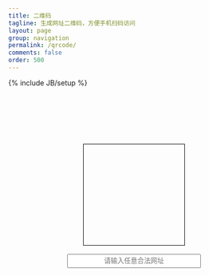 ```yaml
---
title: 二维码
tagline: 生成网址二维码，方便手机扫码访问
layout: page
group: navigation
permalink: /qrcode/
comments: false
order: 500
---
```

{% include JB/setup %}

<div style="height:100px;"></div>

<div style="text-align:center">
  <div style="margin-left:auto;margin-right:auto;text-align:center;border:1px solid #000;height:202px;width:202px">
    <div id="qrcode-picture" style="margin-left:auto;margin-right:auto;margin-top:1px"></div>
  </div>
</div>
<br/>
<form id="qrcode-form" style="text-align:center;"><input id="qrcode-text" type="text" style="text-align:center;height:28px;width:268px" placeholder="请输入任意合法网址"></form>

<div style="height:100px;"></div>

<script type="text/javascript">
$(document).ready(function() {
  $('#qrcode-picture').qrcode({ text: 'http://tinylab.org', width: 200, height: 200 });
  $('#qrcode-form').submit(function() {
    var qrcode_text = $('#qrcode-text').val();
    var html = '<div id="qrcode-picture" style="margin-left:auto;margin-right:auto;margin-top:1px"></div>';

    if (qrcode_text) {
      $('#qrcode-picture').html(html);
      $('#qrcode-picture').show();
      $('#qrcode-picture').qrcode({ text: qrcode_text, width: 200, height: 200 });
    }
    return false;
  });
  $('#qrcode-text').mouseover(function () {
    $('#qrcode-text').blur().attr('placeholder', '');
  });
  $('#qrcode-text').mouseout(function () {
    $('#qrcode-text').blur().attr('placeholder', '请输入任意合法网址');
  });

});
</script>
